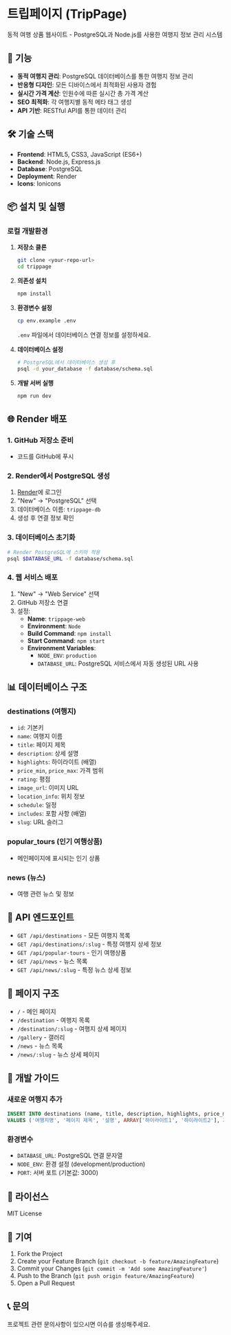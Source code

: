 # 트립페이지 (TripPage)

동적 여행 상품 웹사이트 - PostgreSQL과 Node.js를 사용한 여행지 정보 관리 시스템

## 🚀 기능

- **동적 여행지 관리**: PostgreSQL 데이터베이스를 통한 여행지 정보 관리
- **반응형 디자인**: 모든 디바이스에서 최적화된 사용자 경험
- **실시간 가격 계산**: 인원수에 따른 실시간 총 가격 계산
- **SEO 최적화**: 각 여행지별 동적 메타 태그 생성
- **API 기반**: RESTful API를 통한 데이터 관리

## 🛠 기술 스택

- **Frontend**: HTML5, CSS3, JavaScript (ES6+)
- **Backend**: Node.js, Express.js
- **Database**: PostgreSQL
- **Deployment**: Render
- **Icons**: Ionicons

## 📦 설치 및 실행

### 로컬 개발환경

1. **저장소 클론**
   ```bash
   git clone <your-repo-url>
   cd trippage
   ```

2. **의존성 설치**
   ```bash
   npm install
   ```

3. **환경변수 설정**
   ```bash
   cp env.example .env
   ```
   `.env` 파일에서 데이터베이스 연결 정보를 설정하세요.

4. **데이터베이스 설정**
   ```bash
   # PostgreSQL에서 데이터베이스 생성 후
   psql -d your_database -f database/schema.sql
   ```

5. **개발 서버 실행**
   ```bash
   npm run dev
   ```

## 🌐 Render 배포

### 1. GitHub 저장소 준비
- 코드를 GitHub에 푸시

### 2. Render에서 PostgreSQL 생성
1. [Render](https://render.com)에 로그인
2. "New" → "PostgreSQL" 선택
3. 데이터베이스 이름: `trippage-db`
4. 생성 후 연결 정보 확인

### 3. 데이터베이스 초기화
```bash
# Render PostgreSQL에 스키마 적용
psql $DATABASE_URL -f database/schema.sql
```

### 4. 웹 서비스 배포
1. "New" → "Web Service" 선택
2. GitHub 저장소 연결
3. 설정:
   - **Name**: `trippage-web`
   - **Environment**: `Node`
   - **Build Command**: `npm install`
   - **Start Command**: `npm start`
   - **Environment Variables**:
     - `NODE_ENV`: `production`
     - `DATABASE_URL`: PostgreSQL 서비스에서 자동 생성된 URL 사용

## 📊 데이터베이스 구조

### destinations (여행지)
- `id`: 기본키
- `name`: 여행지 이름
- `title`: 페이지 제목
- `description`: 상세 설명
- `highlights`: 하이라이트 (배열)
- `price_min`, `price_max`: 가격 범위
- `rating`: 평점
- `image_url`: 이미지 URL
- `location_info`: 위치 정보
- `schedule`: 일정
- `includes`: 포함 사항 (배열)
- `slug`: URL 슬러그

### popular_tours (인기 여행상품)
- 메인페이지에 표시되는 인기 상품

### news (뉴스)
- 여행 관련 뉴스 및 정보

## 🔗 API 엔드포인트

- `GET /api/destinations` - 모든 여행지 목록
- `GET /api/destinations/:slug` - 특정 여행지 상세 정보
- `GET /api/popular-tours` - 인기 여행상품
- `GET /api/news` - 뉴스 목록
- `GET /api/news/:slug` - 특정 뉴스 상세 정보

## 📱 페이지 구조

- `/` - 메인 페이지
- `/destination` - 여행지 목록
- `/destination/:slug` - 여행지 상세 페이지
- `/gallery` - 갤러리
- `/news` - 뉴스 목록
- `/news/:slug` - 뉴스 상세 페이지

## 🔧 개발 가이드

### 새로운 여행지 추가
```sql
INSERT INTO destinations (name, title, description, highlights, price_min, rating, image_url, slug) 
VALUES ('여행지명', '페이지 제목', '설명', ARRAY['하이라이트1', '하이라이트2'], 가격, 평점, '이미지URL', '슬러그');
```

### 환경변수
- `DATABASE_URL`: PostgreSQL 연결 문자열
- `NODE_ENV`: 환경 설정 (development/production)
- `PORT`: 서버 포트 (기본값: 3000)

## 📄 라이선스

MIT License

## 🤝 기여

1. Fork the Project
2. Create your Feature Branch (`git checkout -b feature/AmazingFeature`)
3. Commit your Changes (`git commit -m 'Add some AmazingFeature'`)
4. Push to the Branch (`git push origin feature/AmazingFeature`)
5. Open a Pull Request

## 📞 문의

프로젝트 관련 문의사항이 있으시면 이슈를 생성해주세요.
